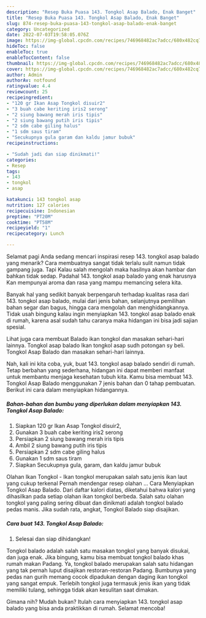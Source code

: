 ```yaml
---
description: "Resep Buka Puasa 143. Tongkol Asap Balado, Enak Banget"
title: "Resep Buka Puasa 143. Tongkol Asap Balado, Enak Banget"
slug: 874-resep-buka-puasa-143-tongkol-asap-balado-enak-banget
category: Uncategorized
date: 2022-07-03T19:58:05.076Z
image: https://img-global.cpcdn.com/recipes/746968482ac7adcc/680x482cq70/143-tongkol-asap-balado-foto-resep-utama.jpg
hideToc: false
enableToc: true
enableTocContent: false
thumbnail: https://img-global.cpcdn.com/recipes/746968482ac7adcc/680x482cq70/143-tongkol-asap-balado-foto-resep-utama.jpg
cover: https://img-global.cpcdn.com/recipes/746968482ac7adcc/680x482cq70/143-tongkol-asap-balado-foto-resep-utama.jpg
author: Admin
authorAv: notfound
ratingvalue: 4.4
reviewcount: 25
recipeingredient:
- "120 gr Ikan Asap Tongkol disuir2"
- "3 buah cabe keriting iris2 serong"
- "2 siung bawang merah iris tipis"
- "2 siung bawang putih iris tipis"
- "2 sdm cabe giling halus"
- "1 sdm saus tiram"
- "Secukupnya gula garam dan kaldu jamur bubuk"
recipeinstructions:

- "Sudah jadi dan siap dinikmati!"
categories:
- Resep
tags:
- 143
- tongkol
- asap

katakunci: 143 tongkol asap 
nutrition: 127 calories
recipecuisine: Indonesian
preptime: "PT20M"
cooktime: "PT58M"
recipeyield: "1"
recipecategory: Lunch

---
```



Selamat pagi Anda sedang mencari inspirasi resep 143. tongkol asap balado yang menarik? Cara membuatnya sangat tidak terlalu sulit namun tidak gampang juga. Tapi Kalau salah mengolah maka hasilnya akan hambar dan bahkan tidak sedap. Padahal 143. tongkol asap balado yang enak harusnya Kan mempunyai aroma dan rasa yang mampu memancing selera kita.


Banyak hal yang sedikit banyak berpengaruh terhadap kualitas rasa dari 143. tongkol asap balado, mulai dari jenis bahan, selanjutnya pemilihan bahan segar dan bagus, hingga cara mengolah dan menghidangkannya. Tidak usah bingung kalau ingin menyiapkan 143. tongkol asap balado enak di rumah, karena asal sudah tahu caranya maka hidangan ini bisa jadi sajian spesial.

Lihat juga cara membuat Balado ikan tongkol dan masakan sehari-hari lainnya. Tongkol asap balado Ikan tongkol asap sudh potongan sy beli. Tongkol Asap Balado dan masakan sehari-hari lainnya.


Nah, kali ini kita coba, yuk, buat 143. tongkol asap balado sendiri di rumah. Tetap berbahan yang sederhana, hidangan ini dapat memberi manfaat untuk membantu menjaga kesehatan tubuh kita. Kamu bisa membuat 143. Tongkol Asap Balado menggunakan 7 jenis bahan dan 0 tahap pembuatan. Berikut ini cara dalam menyiapkan hidangannya.

<!--inarticleads1-->

##### Bahan-bahan dan bumbu yang diperlukan dalam menyiapkan 143. Tongkol Asap Balado:

1. Siapkan 120 gr Ikan Asap Tongkol disuir2,
1. Gunakan 3 buah cabe keriting iris2 serong
1. Persiapkan 2 siung bawang merah iris tipis
1. Ambil 2 siung bawang putih iris tipis
1. Persiapkan 2 sdm cabe giling halus
1. Gunakan 1 sdm saus tiram
1. Siapkan Secukupnya gula, garam, dan kaldu jamur bubuk


Olahan Ikan Tongkol - Ikan tongkol merupakan salah satu jenis ikan laut yang cukup terkenal Pernah mendengar resep olahan … Cara Menyiapkan Tongkol Asap Balado. Dari daftar kalori diatas, diketahui bahwa kalori yang dihasilkan pada setiap olahan ikan tongkol berbeda. Salah satu olahan tongkol yang paling sering dibuat dan dinikmati adalah tongkol balado pedas manis. Jika sudah rata, angkat, Tongkol Balado siap disajikan. 

<!--inarticleads2-->

##### Cara buat 143. Tongkol Asap Balado:


1. Selesai dan siap dihidangkan!

Tongkol balado adalah salah satu masakan tongkol yang banyak disukai, dan juga enak. Jika bingung, kamu bisa membuat tongkol balado khas rumah makan Padang. Ya, tongkol balado merupakan salah satu hidangan yang tak pernah luput disajikan restoran-restoran Padang. Bumbunya yang pedas nan gurih memang cocok dipadukan dengan daging ikan tongkol yang sangat empuk. Terlebih tongkol juga termasuk jenis ikan yang tidak memiliki tulang, sehingga tidak akan kesulitan saat dimakan. 

Gimana nih? Mudah bukan? Itulah cara menyiapkan 143. tongkol asap balado yang bisa anda praktikkan di rumah. Selamat mencoba!
